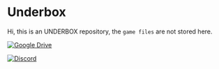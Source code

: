 # Underbox
Hi, this is an UNDERBOX repository, the `game files` are not stored here. 

[![Google Drive]()](https://drive.google.com/file/d/1-9WtdYC0XJs--anR4vidwsW457fBu6_p/view?usp=sharing)

[![Discord](https://upload.wikimedia.org/wikipedia/commons/thumb/1/13/Logo_of_Google_Drive_%282012-2014%29.svg/1200px-Logo_of_Google_Drive_%282012-2014%29.svg.png)](https://discord.gg/electron)

